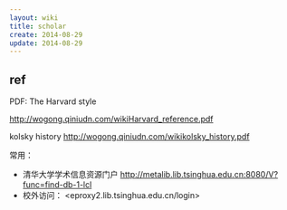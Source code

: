 ```yaml
---
layout: wiki
title: scholar
create: 2014-08-29
update: 2014-08-29
---
```


## ref

PDF: The Harvard style

<http://wogong.qiniudn.com/wikiHarvard_reference.pdf>

kolsky history
<http://wogong.qiniudn.com/wikikolsky_history.pdf>


常用：

- 清华大学学术信息资源门户
<http://metalib.lib.tsinghua.edu.cn:8080/V?func=find-db-1-lcl>
- 校外访问：
<eproxy2.lib.tsinghua.edu.cn/login>
